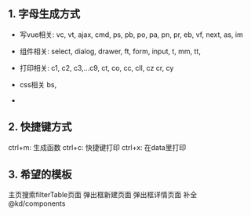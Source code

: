 ## 1. 字母生成方式
 + 写vue相关: vc, vt, ajax, cmd, ps, pb, po, pa, pn, pr, eb, vf, next, as, im
 + 组件相关: select, dialog, drawer, ft, form, input, t, mm, tt, 
 + 打印相关: 
  c1, c2, c3,...c9, ct, co, cc, cll, cz cr, cy
 + css相关
   bs, 
   
 + 


## 2. 快捷键方式
 ctrl+m: 生成函数
 ctrl+c: 快捷键打印
 ctrl+x: 在data里打印


 ## 3. 希望的模板
 主页搜索filterTable页面
 弹出框新建页面
 弹出框详情页面
 补全 @kd/components




